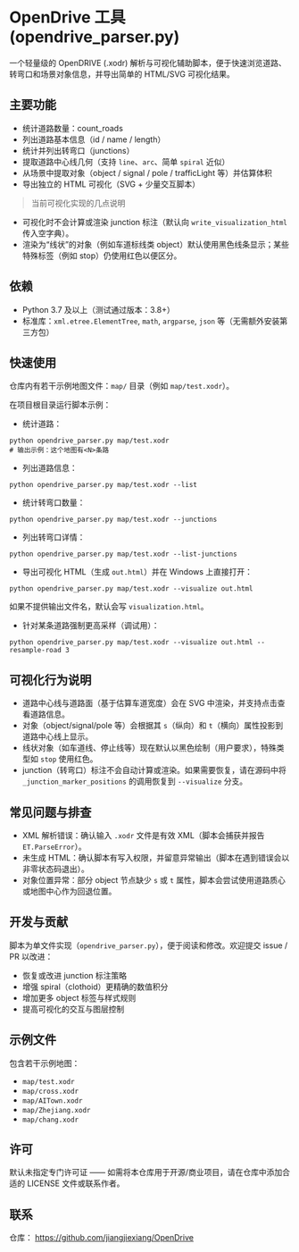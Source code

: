 # OpenDrive 工具 (opendrive_parser.py)

一个轻量级的 OpenDRIVE (.xodr) 解析与可视化辅助脚本，便于快速浏览道路、转弯口和场景对象信息，并导出简单的 HTML/SVG 可视化结果。

## 主要功能
- 统计道路数量：count_roads
- 列出道路基本信息（id / name / length）
- 统计并列出转弯口（junctions）
- 提取道路中心线几何（支持 `line`、`arc`、简单 `spiral` 近似）
- 从场景中提取对象（object / signal / pole / trafficLight 等）并估算体积
- 导出独立的 HTML 可视化（SVG + 少量交互脚本）

> 当前可视化实现的几点说明
- 可视化时不会计算或渲染 junction 标注（默认向 `write_visualization_html` 传入空字典）。
- 渲染为“线状”的对象（例如车道标线类 object）默认使用黑色线条显示；某些特殊标签（例如 stop）仍使用红色以便区分。

## 依赖
- Python 3.7 及以上（测试通过版本：3.8+）
- 标准库：`xml.etree.ElementTree`, `math`, `argparse`, `json` 等（无需额外安装第三方包）

## 快速使用

仓库内有若干示例地图文件：`map/` 目录（例如 `map/test.xodr`）。

在项目根目录运行脚本示例：

- 统计道路：
```
python opendrive_parser.py map/test.xodr
# 输出示例：这个地图有<N>条路
```

- 列出道路信息：
```
python opendrive_parser.py map/test.xodr --list
```

- 统计转弯口数量：
```
python opendrive_parser.py map/test.xodr --junctions
```

- 列出转弯口详情：
```
python opendrive_parser.py map/test.xodr --list-junctions
```

- 导出可视化 HTML（生成 `out.html`）并在 Windows 上直接打开：
```
python opendrive_parser.py map/test.xodr --visualize out.html
```
如果不提供输出文件名，默认会写 `visualization.html`。

- 针对某条道路强制更高采样（调试用）：
```
python opendrive_parser.py map/test.xodr --visualize out.html --resample-road 3
```

## 可视化行为说明
- 道路中心线与道路面（基于估算车道宽度）会在 SVG 中渲染，并支持点击查看道路信息。
- 对象（object/signal/pole 等）会根据其 `s`（纵向）和 `t`（横向）属性投影到道路中心线上显示。
- 线状对象（如车道线、停止线等）现在默认以黑色绘制（用户要求），特殊类型如 `stop` 使用红色。
- junction（转弯口）标注不会自动计算或渲染。如果需要恢复，请在源码中将 `_junction_marker_positions` 的调用恢复到 `--visualize` 分支。

## 常见问题与排查
- XML 解析错误：确认输入 `.xodr` 文件是有效 XML（脚本会捕获并报告 `ET.ParseError`）。
- 未生成 HTML：确认脚本有写入权限，并留意异常输出（脚本在遇到错误会以非零状态码退出）。
- 对象位置异常：部分 object 节点缺少 `s` 或 `t` 属性，脚本会尝试使用道路质心或地图中心作为回退位置。

## 开发与贡献
脚本为单文件实现（`opendrive_parser.py`），便于阅读和修改。欢迎提交 issue / PR 以改进：
- 恢复或改进 junction 标注策略
- 增强 spiral（clothoid）更精确的数值积分
- 增加更多 object 标签与样式规则
- 提高可视化的交互与图层控制

## 示例文件
包含若干示例地图：
- `map/test.xodr`
- `map/cross.xodr`
- `map/AITown.xodr`
- `map/Zhejiang.xodr`
- `map/chang.xodr`

## 许可
默认未指定专门许可证 —— 如需将本仓库用于开源/商业项目，请在仓库中添加合适的 LICENSE 文件或联系作者。

## 联系
仓库： https://github.com/jiangjiexiang/OpenDrive

